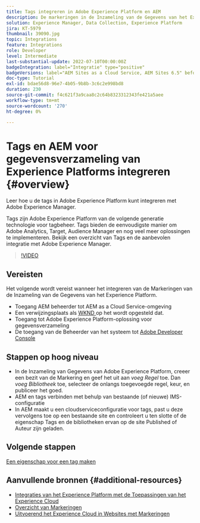 ```yaml
---
title: Tags integreren in Adobe Experience Platform en AEM
description: De markeringen in de Inzameling van de Gegevens van het Experience Platform zijn de volgende-generatieoplossing van het markeringsbeheer van de Adobe en de beste manier om Adobe Analytics, Doel, Audience Manager, en vele meer oplossingen op te stellen. Bekijk een overzicht van tags in Adobe Experience Platform en de aanbevolen integratie met Adobe Experience Manager.
solution: Experience Manager, Data Collection, Experience Platform
jira: KT-5979
thumbnail: 39090.jpg
topic: Integrations
feature: Integrations
role: Developer
level: Intermediate
last-substantial-update: 2022-07-10T00:00:00Z
badgeIntegration: label="Integratie" type="positive"
badgeVersions: label="AEM Sites as a Cloud Service, AEM Sites 6.5" before-title="false"
doc-type: Tutorial
exl-id: bdae56d8-96e7-4b05-9b8b-3c6c2e998bd8
duration: 230
source-git-commit: f4c621f3a9caa8c2c64b8323312343fe421a5aee
workflow-type: tm+mt
source-wordcount: '270'
ht-degree: 0%

---
```


# Tags en AEM voor gegevensverzameling van Experience Platforms integreren {#overview}

Leer hoe u de tags in Adobe Experience Platform kunt integreren met Adobe Experience Manager.

Tags zijn Adobe Experience Platform van de volgende generatie technologie voor tagbeheer. Tags bieden de eenvoudigste manier om Adobe Analytics, Target, Audience Manager en nog veel meer oplossingen te implementeren. Bekijk een overzicht van Tags en de aanbevolen integratie met Adobe Experience Manager.

>[!VIDEO](https://video.tv.adobe.com/v/3417061?quality=12&learn=on)

## Vereisten

Het volgende wordt vereist wanneer het integreren van de Markeringen van de Inzameling van de Gegevens van het Experience Platform.

+ Toegang AEM beheerder tot AEM as a Cloud Service-omgeving
+ Een verwijzingsplaats als [ WKND ](https://github.com/adobe/aem-guides-wknd) op het wordt opgesteld dat.
+ Toegang tot Adobe Experience Platform-oplossing voor gegevensverzameling
+ De toegang van de Beheerder van het systeem tot [ Adobe Developer Console ](https://developer.adobe.com/developer-console/)


## Stappen op hoog niveau

+ In de Inzameling van Gegevens van Adobe Experience Platform, creeer een bezit van de Markering en geef het uit aan _voeg Regel_ toe. Dan _voeg Bibliotheek_ toe, selecteer de onlangs toegevoegde regel, keur, en publiceer het goed.
+ AEM en tags verbinden met behulp van bestaande (of nieuwe) IMS-configuratie
+ In AEM maakt u een cloudserviceconfiguratie voor tags, past u deze vervolgens toe op een bestaande site en controleert u ten slotte of de eigenschap Tags en de bibliotheken ervan op de site Published of Auteur zijn geladen.

## Volgende stappen

[Een eigenschap voor een tag maken](create-tag-property.md)

## Aanvullende bronnen {#additional-resources}

+ [ Integraties van het Experience Platform met de Toepassingen van het Experience Cloud ](https://experienceleague.adobe.com/docs/platform-learn/tutorials/intro-to-platform/integrations-with-experience-cloud-applications.html?lang=nl-NL)
+ [ Overzicht van Markeringen ](https://experienceleague.adobe.com/docs/experience-platform/tags/home.html?lang=nl-NL)
+ [ Uitvoerend het Experience Cloud in Websites met Markeringen ](https://experienceleague.adobe.com/docs/platform-learn/implement-in-websites/overview.html?lang=nl-NL)
